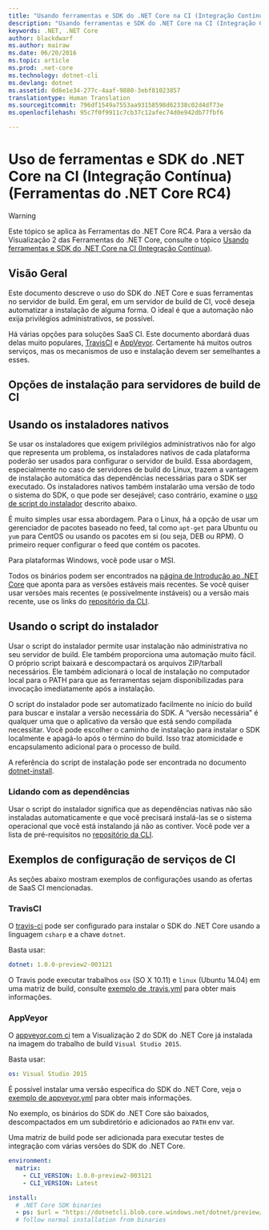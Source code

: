 ```yaml
---
title: "Usando ferramentas e SDK do .NET Core na CI (Integração Contínua) | Microsoft Docs"
description: "Usando ferramentas e SDK do .NET Core na CI (Integração Contínua)"
keywords: .NET, .NET Core
author: blackdwarf
ms.author: mairaw
ms.date: 06/20/2016
ms.topic: article
ms.prod: .net-core
ms.technology: dotnet-cli
ms.devlang: dotnet
ms.assetid: 0d6e1e34-277c-4aaf-9880-3ebf81023857
translationtype: Human Translation
ms.sourcegitcommit: 796df1549a7553aa93158598d62338c02d4df73e
ms.openlocfilehash: 95c7f0f9911c7cb37c12afec74d0e942db77fbf6

---
```


# <a name="using-net-core-sdk-and-tools-in-continuous-integration-ci-net-core-tools-rc4"></a>Uso de ferramentas e SDK do .NET Core na CI (Integração Contínua) (Ferramentas do .NET Core RC4)

> [!WARNING]
> Este tópico se aplica às Ferramentas do .NET Core RC4. Para a versão da Visualização 2 das Ferramentas do .NET Core, consulte o tópico [Usando ferramentas e SDK do .NET Core na CI (Integração Contínua)](../../tools/using-ci-with-cli.md).

## <a name="overview"></a>Visão Geral
Este documento descreve o uso do SDK do .NET Core e suas ferramentas no servidor de build. Em geral, em um servidor de build de CI, você deseja automatizar a instalação de alguma forma. O ideal é que a automação não exija privilégios administrativos, se possível. 

Há várias opções para soluções SaaS CI. Este documento abordará duas delas muito populares, [TravisCI](https://travis-ci.org/) e [AppVeyor](https://www.appveyor.com/). Certamente há muitos outros serviços, mas os mecanismos de uso e instalação devem ser semelhantes a esses.

## <a name="installation-options-for-ci-build-servers"></a>Opções de instalação para servidores de build de CI

## <a name="using-the-native-installers"></a>Usando os instaladores nativos
Se usar os instaladores que exigem privilégios administrativos não for algo que representa um problema, os instaladores nativos de cada plataforma poderão ser usados para configurar o servidor de build. Essa abordagem, especialmente no caso de servidores de build do Linux, trazem a vantagem de instalação automática das dependências necessárias para o SDK ser executado. Os instaladores nativos também instalarão uma versão de todo o sistema do SDK, o que pode ser desejável; caso contrário, examine o [uso de script do instalador](#using-the-installer-script) descrito abaixo. 

É muito simples usar essa abordagem. Para o Linux, há a opção de usar um gerenciador de pacotes baseado no feed, tal como `apt-get` para Ubuntu ou `yum` para CentOS ou usando os pacotes em si (ou seja, DEB ou RPM). O primeiro requer configurar o feed que contém os pacotes.

Para plataformas Windows, você pode usar o MSI. 

Todos os binários podem ser encontrados na [página de Introdução ao .NET Core](https://aka.ms/dotnetcoregs) que aponta para as versões estáveis mais recentes. Se você quiser usar versões mais recentes (e possivelmente instáveis) ou a versão mais recente, use os links do [repositório da CLI](https://github.com/dotnet/cli). 

## <a name="using-the-installer-script"></a>Usando o script do instalador
Usar o script do instalador permite usar instalação não administrativa no seu servidor de build. Ele também proporciona uma automação muito fácil. O próprio script baixará e descompactará os arquivos ZIP/tarball necessários. Ele também adicionará o local de instalação no computador local para o PATH para que as ferramentas sejam disponibilizadas para invocação imediatamente após a instalação. 

O script do instalador pode ser automatizado facilmente no início do build para buscar e instalar a versão necessária do SDK. A “versão necessária” é qualquer uma que o aplicativo da versão que está sendo compilada necessitar. Você pode escolher o caminho de instalação para instalar o SDK localmente e apagá-lo após o término do build. Isso traz atomicidade e encapsulamento adicional para o processo de build. 

A referência do script de instalação pode ser encontrada no documento [dotnet-install](dotnet-install-script.md). 

### <a name="dealing-with-the-dependencies"></a>Lidando com as dependências
Usar o script do instalador significa que as dependências nativas não são instaladas automaticamente e que você precisará instalá-las se o sistema operacional que você está instalando já não as contiver. Você pode ver a lista de pré-requisitos no [repositório da CLI](https://github.com/dotnet/core/blob/master/Documentation/prereqs.md). 

## <a name="ci-services-setup-examples"></a>Exemplos de configuração de serviços de CI
As seções abaixo mostram exemplos de configurações usando as ofertas de SaaS CI mencionadas. 

### <a name="travisci"></a>TravisCI

O [travis-ci](https://travis-ci.org/) pode ser configurado para instalar o SDK do .NET Core usando a linguagem `csharp` e a chave `dotnet`.

Basta usar:

```yaml
dotnet: 1.0.0-preview2-003121
```

O Travis pode executar trabalhos `osx` (SO X 10.11) e `linux` (Ubuntu 14.04) em uma matriz de build, consulte [exemplo de .travis.yml](https://github.com/dotnet/docs/blob/master/.travis.yml) para obter mais informações.

### <a name="appveyor"></a>AppVeyor

O [appveyor.com ci](https://www.appveyor.com/) tem a Visualização 2 do SDK do .NET Core já instalada na imagem do trabalho de build `Visual Studio 2015`.

Basta usar:

```yaml
os: Visual Studio 2015
```

É possível instalar uma versão específica do SDK do .NET Core, veja o [exemplo de appveyor.yml](https://github.com/dotnet/docs/blob/master/appveyor.yml) para obter mais informações. 

No exemplo, os binários do SDK do .NET Core são baixados, descompactados em um subdiretório e adicionados ao `PATH` env var.

Uma matriz de build pode ser adicionada para executar testes de integração com várias versões do SDK do .NET Core.

```yaml
environment:
  matrix:
    - CLI_VERSION: 1.0.0-preview2-003121
    - CLI_VERSION: Latest

install:
  # .NET Core SDK binaries
  - ps: $url = "https://dotnetcli.blob.core.windows.net/dotnet/preview/Binaries/$($env:CLI_VERSION)/dotnet-dev-win-x64.$($env:CLI_VERSION.ToLower()).zip"
  # follow normal installation from binaries
```


<!--HONumber=Feb17_HO2-->


